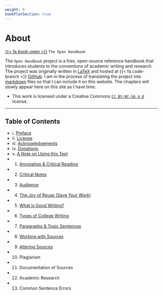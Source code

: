 ```yaml
---
weight: 0
bookFlatSection: true
---
```


# About

[{{< fa book-open >}}](#) `The Open Handbook` 
        

The `Open Handbook` project is a free, open-source reference handbook that introduces students to the conventions of academic writing and research. The project was originally written in [LaTeX](https://www.latex-project.org/) and hosted at {{< fa code-branch >}} [GitHub](https://github.com/stockphrase/OpenHandbook). I am in the process of translating the project into [markdown](https://daringfireball.net/projects/markdown/) files so that I can include it on this website. The chapters will slowly appear here on this site as I have time.

- This work is licensed under a Creative Commons [`CC BY-NC-SA 4.0`](https://creativecommons.org/licenses/by-nc-sa/4.0/) license.



---


## Table of Contents

- i. [Preface](/resources/open-handbook/preface/)
- ii. [License](/resources/open-handbook/license/)
- iii. [Acknowledgements](/resources/open-handbook/acknowledgments)
- iv. [Donations](/resources/open-handbook/donations)
- v. [A Note on Using this Text](/resources/open-handbook/using-this-text)
- 1. [Annotation & Critical Reading](/resources/open-handbook/chapter-1/)
- 2. [Critical Notes](/resources/open-handbook/chapter-2)
- 3. [Audience](/resources/open-handbook/chapter-3)
- 4. [The Joy of Reuse (Save Your Work)](/resources/open-handbook/chapter-4)
- 5. [What is Good Writing?](/resources/open-handbook/chapter-5)
- 6. [Types of College Writing](/resources/open-handbook/chapter-6)
- 7. [Paragraphs & Topic Sentences](/resources/open-handbook/chapter-7)
- 8. [Working with Sources](/resources/open-handbook/chapter-8)
- 9. [Altering Sources](/resources/open-handbook/chapter-9)
- 10. Plagiarism
- 11. Documentation of Sources
- 12. Academic Research
- 13. Common Sentence Errors



